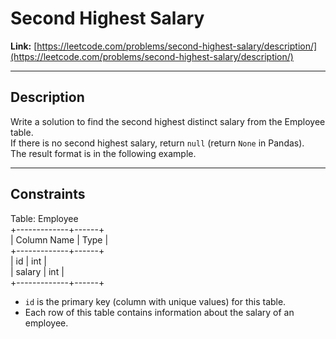 # Second Highest Salary

**Link:** [https://leetcode.com/problems/second-highest-salary/description/](https://leetcode.com/problems/second-highest-salary/description/)

---

## Description

Write a solution to find the second highest distinct salary from the Employee table.  
If there is no second highest salary, return `null` (return `None` in Pandas).  
The result format is in the following example.

---

## Constraints

Table: Employee  
+-------------+------+  
| Column Name | Type |  
+-------------+------+  
| id          | int  |  
| salary      | int  |  
+-------------+------+  

- `id` is the primary key (column with unique values) for this table.  
- Each row of this table contains information about the salary of an employee.
